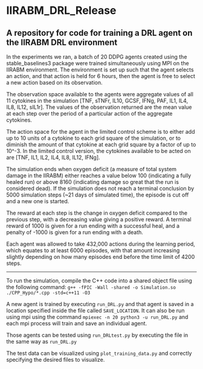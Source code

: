 # IIRABM_DRL_Release
A repository for code for training a DRL agent on the IIRABM DRL environment
---

In the experiments we ran, a batch of 20 DDPG agents created using the stable_baselines3 package were trained simultaneously using MPI on the IIRABM environment. The environment is set up such that the agent selects an action, and that action is held for 6 hours, then the agent is free to select a new action based on its observation.

The observation space available to the agents were aggregate values of all 11 cytokines in the simulation [TNF, sTNFr, IL10, GCSF, IFNg, PAF, IL1, IL4, IL8, IL12, sIL1r]. The values of the observation returned are the mean value at each step over the period of a particular action of the aggregate cytokines.

The action space for the agent in the limited control scheme is to either add up to 10 units of a cytokine to each grid square of the simulation, or to diminish the amount of that cytokine at each grid square by a factor of up to 10^-3. In the limited control version, the cytokines available to be acted on are [TNF, IL1, IL2, IL4, IL8, IL12, IFNg].

The simulation ends when oxygen deficit (a measure of total system damage in the IIRABM) either reaches a value below 100 (indicating a fully healed run) or above 8160 (indicating damage so great that the run is considered dead). If the simulation does not reach a terminal conclusion by 5000 simulation steps (~21 days of simulated time), the episode is cut off and a new one is started.

The reward at each step is the change in oxygen deficit compared to the previous step, with a decreasing value giving a positive reward. A terminal reward of 1000 is given for a run ending with a successful heal, and a penalty of -1000 is given for a run ending with a death.

Each agent was allowed to take 432,000 actions during the learning period, which equates to at least 6000 episodes, with that amount increasing slightly depending on how many episodes end before the time limit  of 4200 steps.



---


To run the simulation, compile the C++ code into a shared object file using the following command:
`g++ -fPIC -Wall -shared -o Simulation.so ./CPP_Hypo/*.cpp -std=c++11 -O3`

A new agent is trained by executing `run_DRL.py` and that agent is saved in a location specified inside the file called `SAVE_LOCATION`.
It can also be run using mpi using the command `mpiexec -n 20 python3 -u run_DRL.py` and each mpi process will train and save an individual agent.

Those agents can be tested using `run_DRLtest.py` by executing the file in the same way as `run_DRL.py`

The test data can be visualized using `plot_training_data.py` and correctly specifying the desired files to visualize.
